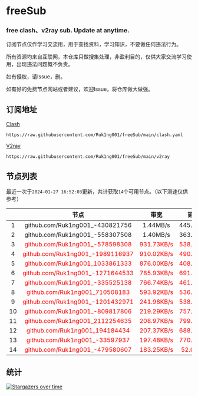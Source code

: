 # freeSub
### free clash、v2ray sub. Update at anytime.

订阅节点仅作学习交流用，用于查找资料，学习知识，不要做任何违法行为。

所有资源均来自互联网，本仓库只做搜集处理，非盈利目的，仅供大家交流学习使用，出现违法问题概不负责。

如有侵权，请Issue，删。

如有好的免费节点网站或者建议，欢迎Issue，将仓库做大做强。

## 订阅地址
[Clash](https://raw.githubusercontent.com/Ruk1ng001/freeSub/main/clash.yaml)
```
https://raw.githubusercontent.com/Ruk1ng001/freeSub/main/clash.yaml
```
[V2ray](https://raw.githubusercontent.com/Ruk1ng001/freeSub/main/v2ray)
```
https://raw.githubusercontent.com/Ruk1ng001/freeSub/main/v2ray
```

## 节点列表

最近一次于`2024-01-27 16:52:03`更新，共计获取`14`个可用节点。（以下测速仅供参考）

|  | 节点 | 带宽 | 延迟 |
|:-:|:--:|:--:|:--:|
 | 1 | github.com/Ruk1ng001_-430821756 | 1.44MB/s | 445.00ms |
 | 2 | github.com/Ruk1ng001_-558307508 | 1.40MB/s | 363.00ms |
 | 3 | <font color=red>github.com/Ruk1ng001_-578598308</font> | <font color=red>931.73KB/s</font> | <font color=red>538.00ms</font> |
 | 4 | <font color=red>github.com/Ruk1ng001_-1989116937</font> | <font color=red>910.02KB/s</font> | <font color=red>490.00ms</font> |
 | 5 | <font color=red>github.com/Ruk1ng001_1033861333</font> | <font color=red>876.00KB/s</font> | <font color=red>408.00ms</font> |
 | 6 | <font color=red>github.com/Ruk1ng001_-1271644533</font> | <font color=red>785.93KB/s</font> | <font color=red>691.00ms</font> |
 | 7 | <font color=red>github.com/Ruk1ng001_-335525138</font> | <font color=red>766.74KB/s</font> | <font color=red>461.00ms</font> |
 | 8 | <font color=red>github.com/Ruk1ng001_710508183</font> | <font color=red>593.92KB/s</font> | <font color=red>536.00ms</font> |
 | 9 | <font color=red>github.com/Ruk1ng001_-1201432971</font> | <font color=red>241.98KB/s</font> | <font color=red>538.00ms</font> |
 | 10 | <font color=red>github.com/Ruk1ng001_-809817806</font> | <font color=red>219.29KB/s</font> | <font color=red>757.00ms</font> |
 | 11 | <font color=red>github.com/Ruk1ng001_2112254635</font> | <font color=red>208.97KB/s</font> | <font color=red>799.00ms</font> |
 | 12 | <font color=red>github.com/Ruk1ng001_194184434</font> | <font color=red>207.37KB/s</font> | <font color=red>688.00ms</font> |
 | 13 | <font color=red>github.com/Ruk1ng001_-33597937</font> | <font color=red>197.48KB/s</font> | <font color=red>770.00ms</font> |
 | 14 | <font color=red>github.com/Ruk1ng001_-479580607</font> | <font color=red>183.25KB/s</font> | <font color=red>52.00ms</font> |


## 统计

[![Stargazers over time](https://starchart.cc/Ruk1ng001/freeSub.svg)](https://starchart.cc/Ruk1ng001/freeSub)